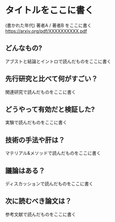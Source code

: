 
# タイトルをここに書く
(書かれた年代) 著者A / 著者B をここに書く  
https://arxiv.org/pdf/XXXXXXXXXX.pdf

## どんなもの?
アブストと結論とイントロで読んだものをここに書く

## 先行研究と比べて何がすごい？
関連研究で読んだものをここに書く

## どうやって有効だと検証した?
実験で読んだものをここに書く

## 技術の手法や肝は？
マテリアル&メソッドで読んだものをここに書く

## 議論はある？
ディスカッションで読んだものをここに書く

## 次に読むべき論文は？
参考文献で読んだものをここに書く
